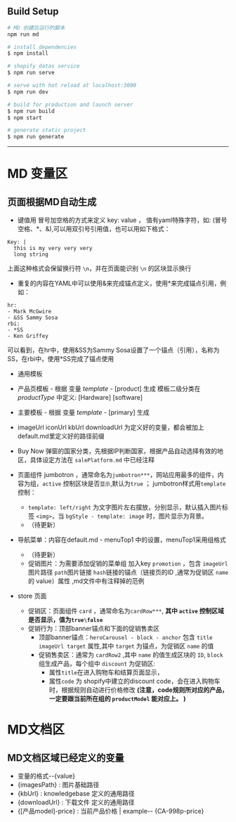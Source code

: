 ## Build Setup

``` bash
# MD 创建后运行的脚本
npm run md

# install dependencies
$ npm install

# shopify datas service
$ npm run serve

# serve with hot reload at localhost:3000
$ npm run dev

# build for production and launch server
$ npm run build
$ npm start

# generate static project
$ npm run generate
```

-------------------
# MD 变量区
## 页面根据MD自动生成

 * 键值用 冒号加空格的方式来定义 key: value ，
 值有yaml特殊字符，如: (冒号空格、*、&),可以用双引号引用值，也可以用如下格式：

```
Key: |
  this is my very very very
  long string
```
上面这种格式会保留换行符 `\n`，并在页面能识别 `\n` 的区块显示换行

* 重复的内容在YAML中可以使用&来完成锚点定义，使用*来完成锚点引用，例如：
```
hr:
- Mark McGwire
- &SS Sammy Sosa
rbi:
- *SS 
- Ken Griffey
```
可以看到，在hr中，使用&SS为Sammy Sosa设置了一个锚点（引用），名称为SS，在rbi中，使用*SS完成了锚点使用


 * 通用模板
 * 产品页模板 - 根据 变量 *template* - [product] 生成 
   模板二级分类在  *productType* 中定义: [Hardware]  [software]
 * 主要模板   - 根据 变量 *template* - [primary] 生成

 * imageUrl iconUrl kbUrl downloadUrl 为定义好的变量，都会被加上default.md里定义好的路径前缀
 
 * Buy Now 弹窗的国家分类，先根据IP判断国家，根据产品自动选择有效的地区，具体设定方法在 `salePlatform.md` 中已经注释

 * 页面组件 jumbotron ，通常命名为`jumbotron***`，网站应用最多的组件，内容为组，`active` 控制区块是否`显示`,默认为`true` ；
 jumbotron样式用`template`控制：
    - `template: left/right` 为文字图片左右摆放，分别显示，默认插入图片标签 `<img>`，当 `bgStyle - template: image` 时，图片显示为背景。
    - （待更新）
 * 导航菜单：内容在default.md - menuTop1 中的设置，menuTop1采用组格式
    - （待更新）
    - 促销图片：为需要添加促销的菜单组 加入key `promotion` ，包含 `imageUrl`图片路径  `path`图片链接 `hash`链接的锚点（链接页的ID ,通常为促销区 `name` 的 value）属性 ,md文件中有注释掉的范例
 * store 页面
    - 促销区：页面组件 `card` ，通常命名为`cardRow***`, **其中 `active` 控制区域是否显示，值为`true\false`**
    - 促销行为：顶部banner锚点和下面的促销售卖区
        - 顶部banner锚点：`heroCarousel - block - anchor` 包含 `title imageUrl target` 属性,其中 `target` 为锚点，为促销区 `name` 的值 
        - 促销售卖区：通常为 `cardRow2` ,其中 `name` 的值生成区块的 `ID`, `block`组生成产品，每个组中 `discount` 为促销区:
            - 属性`title`在进入购物车和结算页面显示，
            - 属性`code` 为 shopify中建立的discount code，会在进入购物车时，根据规则自动进行价格修改
            **(注意，code规则所对应的产品，一定要跟当前所在组的 `productModel` 能对应上。 )**




# MD文档区
## MD文档区域已经定义的变量

 * 变量的格式--{value}
 * {imagesPath} : 图片基础路径
 * {kbUrl} : knowledgebase 定义的通用路径
 * {downloadUrl} : 下载文件 定义的通用路径
 * {[产品model]-price} : 当前产品价格 | example-- {CA-998p-price}


